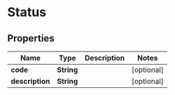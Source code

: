 

# Status


## Properties

Name | Type | Description | Notes
------------ | ------------- | ------------- | -------------
**code** | **String** |  |  [optional]
**description** | **String** |  |  [optional]



